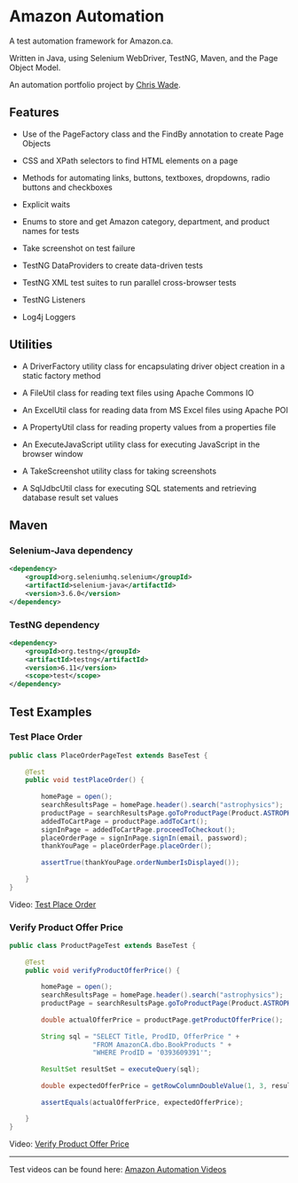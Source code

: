 # Amazon Automation

A test automation framework for Amazon.ca.

Written in Java, using Selenium WebDriver, TestNG, Maven, and the Page Object Model.

An automation portfolio project by [Chris Wade](https://ca.linkedin.com/in/chrismarkwade "LinkedIn").


## Features

- Use of the PageFactory class and the FindBy annotation to create Page Objects

- CSS and XPath selectors to find HTML elements on a page

- Methods for automating links, buttons, textboxes, dropdowns, radio buttons and checkboxes

- Explicit waits

- Enums to store and get Amazon category, department, and product names for tests

- Take screenshot on test failure

- TestNG DataProviders to create data-driven tests

- TestNG XML test suites to run parallel cross-browser tests

- TestNG Listeners

- Log4j Loggers


## Utilities

- A DriverFactory utility class for encapsulating driver object creation in a static factory method

- A FileUtil class for reading text files using Apache Commons IO

- An ExcelUtil class for reading data from MS Excel files using Apache POI

- A PropertyUtil class for reading property values from a properties file

- An ExecuteJavaScript utility class for executing JavaScript in the browser window

- A TakeScreenshot utility class for taking screenshots

- A SqlJdbcUtil class for executing SQL statements and retrieving database result set values


## Maven

### Selenium-Java dependency

```xml
<dependency>
    <groupId>org.seleniumhq.selenium</groupId>
    <artifactId>selenium-java</artifactId>
    <version>3.6.0</version>
</dependency>
```

### TestNG dependency

```xml
<dependency>
    <groupId>org.testng</groupId>
    <artifactId>testng</artifactId>
    <version>6.11</version>
    <scope>test</scope>
</dependency>
```


## Test Examples

### Test Place Order

```java
public class PlaceOrderPageTest extends BaseTest {
    
    @Test
    public void testPlaceOrder() {
        
        homePage = open();
        searchResultsPage = homePage.header().search("astrophysics");
        productPage = searchResultsPage.goToProductPage(Product.ASTROPHYSICS.getTitle());
        addedToCartPage = productPage.addToCart();
        signInPage = addedToCartPage.proceedToCheckout();
        placeOrderPage = signInPage.signIn(email, password);
        thankYouPage = placeOrderPage.placeOrder();
        
        assertTrue(thankYouPage.orderNumberIsDisplayed());
        
    }
}
```

Video: [Test Place Order](https://youtu.be/O8Cs4V_rNWI "YouTube Video")

### Verify Product Offer Price

```java
public class ProductPageTest extends BaseTest {
    
    @Test
    public void verifyProductOfferPrice() {
        
        homePage = open();
        searchResultsPage = homePage.header().search("astrophysics");
        productPage = searchResultsPage.goToProductPage(Product.ASTROPHYSICS.getTitle());
        
        double actualOfferPrice = productPage.getProductOfferPrice();
        
        String sql = "SELECT Title, ProdID, OfferPrice " + 
                     "FROM AmazonCA.dbo.BookProducts " + 
                     "WHERE ProdID = '0393609391'";
        
        ResultSet resultSet = executeQuery(sql);
        
        double expectedOfferPrice = getRowColumnDoubleValue(1, 3, resultSet);
        
        assertEquals(actualOfferPrice, expectedOfferPrice);
        
    }
}
```

Video: [Verify Product Offer Price](https://youtu.be/5ZeZS52_sk4 "YouTube Video")

***

Test videos can be found here:
[Amazon Automation Videos](https://www.youtube.com/playlist?list=PLg5BxwBsa3IrFS8LBK7yussh3NsnKeZyV "YouTube Playlist")
